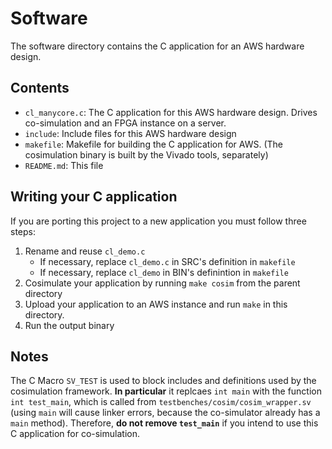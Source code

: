 # Software

The software directory contains the C application for an AWS hardware design.

## Contents

- `cl_manycore.c`: The C application for this AWS hardware design. Drives
  co-simulation and an FPGA instance on a server.
- `include`: Include files for this AWS hardware design
- `makefile`: Makefile for building the C application for AWS. (The cosimulation
  binary is built by the Vivado tools, separately)
- `README.md`: This file

## Writing your C application

If you are porting this project to a new application you must follow three steps:

1. Rename and reuse `cl_demo.c`
    - If necessary, replace `cl_demo.c` in SRC's definition in `makefile`
    - If necessary, replace `cl_demo` in BIN's definintion in `makefile`
2. Cosimulate your application by running `make cosim` from the parent directory
3. Upload your application to an AWS instance and run `make` in this directory.
4. Run the output binary

## Notes

The C Macro `SV_TEST` is used to block includes and definitions used by the
cosimulation framework. **In particular** it replcaes `int main` with the
function `int test_main`, which is called from
`testbenches/cosim/cosim_wrapper.sv` (using `main` will cause linker errors,
because the co-simulator already has a `main` method). Therefore, **do not remove
`test_main`** if you intend to use this C application for co-simulation.

